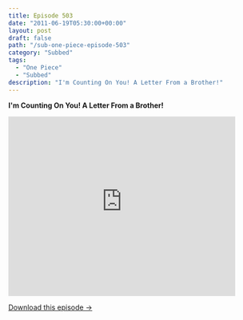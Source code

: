 ```yaml
---
title: Episode 503
date: "2011-06-19T05:30:00+00:00"
layout: post
draft: false
path: "/sub-one-piece-episode-503"
category: "Subbed"
tags:
  - "One Piece"
  - "Subbed"
description: "I'm Counting On You! A Letter From a Brother!"
---
```


**I'm Counting On You! A Letter From a Brother!**

<iframe width="640" height="360" src="https://www.rapidvideo.com/e/G6FRPF196J" frameborder="0" marginwidth=0 marginheight=0 scrolling=no allowfullscreen style="max-width:90%;"></iframe>

<a href="http://ouo.io/qs/eCodkFEQ?s=https://www.rapidvideo.com/d/G6FRPF196J" class="styled_a">Download this episode →</a>

